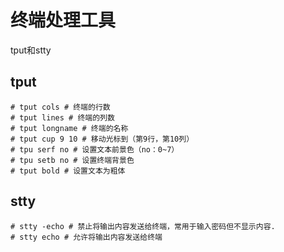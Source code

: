# 终端处理工具

tput和stty

## tput

    # tput cols # 终端的行数
    # tput lines # 终端的列数
    # tput longname # 终端的名称
    # tput cup 9 10 # 移动光标到（第9行，第10列）
    # tpu serf no # 设置文本前景色（no：0~7）
    # tpu setb no # 设置终端背景色
    # tput bold # 设置文本为粗体

## stty

    # stty -echo # 禁止将输出内容发送给终端，常用于输入密码但不显示内容.
    # stty echo # 允许将输出内容发送给终端
